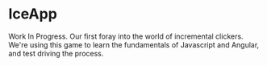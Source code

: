 # IceApp  

Work In Progress.  Our first foray into the world of incremental clickers.  We're using this game to learn the fundamentals of Javascript and Angular, and test driving the process.
